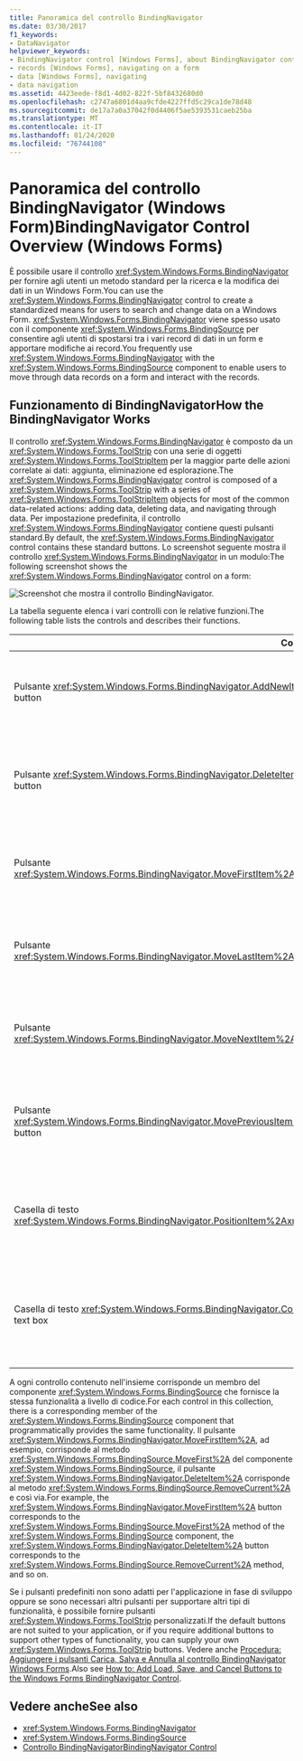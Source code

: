 ```yaml
---
title: Panoramica del controllo BindingNavigator
ms.date: 03/30/2017
f1_keywords:
- DataNavigator
helpviewer_keywords:
- BindingNavigator control [Windows Forms], about BindingNavigator control
- records [Windows Forms], navigating on a form
- data [Windows Forms], navigating
- data navigation
ms.assetid: 4423eede-f8d1-4d02-822f-5bf8432680d0
ms.openlocfilehash: c2747a6801d4aa9cfde4227ffd5c29ca1de78d48
ms.sourcegitcommit: de17a7a0a37042f0d4406f5ae5393531caeb25ba
ms.translationtype: MT
ms.contentlocale: it-IT
ms.lasthandoff: 01/24/2020
ms.locfileid: "76744108"
---
```

# <a name="bindingnavigator-control-overview-windows-forms"></a><span data-ttu-id="9728e-102">Panoramica del controllo BindingNavigator (Windows Form)</span><span class="sxs-lookup"><span data-stu-id="9728e-102">BindingNavigator Control Overview (Windows Forms)</span></span>
<span data-ttu-id="9728e-103">È possibile usare il controllo <xref:System.Windows.Forms.BindingNavigator> per fornire agli utenti un metodo standard per la ricerca e la modifica dei dati in un Windows Form.</span><span class="sxs-lookup"><span data-stu-id="9728e-103">You can use the <xref:System.Windows.Forms.BindingNavigator> control to create a standardized means for users to search and change data on a Windows Form.</span></span> <span data-ttu-id="9728e-104"><xref:System.Windows.Forms.BindingNavigator> viene spesso usato con il componente <xref:System.Windows.Forms.BindingSource> per consentire agli utenti di spostarsi tra i vari record di dati in un form e apportare modifiche ai record.</span><span class="sxs-lookup"><span data-stu-id="9728e-104">You frequently use <xref:System.Windows.Forms.BindingNavigator> with the <xref:System.Windows.Forms.BindingSource> component to enable users to move through data records on a form and interact with the records.</span></span>  
  
## <a name="how-the-bindingnavigator-works"></a><span data-ttu-id="9728e-105">Funzionamento di BindingNavigator</span><span class="sxs-lookup"><span data-stu-id="9728e-105">How the BindingNavigator Works</span></span>  

 <span data-ttu-id="9728e-106">Il controllo <xref:System.Windows.Forms.BindingNavigator> è composto da un <xref:System.Windows.Forms.ToolStrip> con una serie di oggetti <xref:System.Windows.Forms.ToolStripItem> per la maggior parte delle azioni correlate ai dati: aggiunta, eliminazione ed esplorazione.</span><span class="sxs-lookup"><span data-stu-id="9728e-106">The <xref:System.Windows.Forms.BindingNavigator> control is composed of a <xref:System.Windows.Forms.ToolStrip> with a series of <xref:System.Windows.Forms.ToolStripItem> objects for most of the common data-related actions: adding data, deleting data, and navigating through data.</span></span> <span data-ttu-id="9728e-107">Per impostazione predefinita, il controllo <xref:System.Windows.Forms.BindingNavigator> contiene questi pulsanti standard.</span><span class="sxs-lookup"><span data-stu-id="9728e-107">By default, the <xref:System.Windows.Forms.BindingNavigator> control contains these standard buttons.</span></span> <span data-ttu-id="9728e-108">Lo screenshot seguente mostra il controllo <xref:System.Windows.Forms.BindingNavigator> in un modulo:</span><span class="sxs-lookup"><span data-stu-id="9728e-108">The following screenshot shows the <xref:System.Windows.Forms.BindingNavigator> control on a form:</span></span>
  
 ![Screenshot che mostra il controllo BindingNavigator.](./media/bindingnavigator-control-overview-windows-forms/bindingnavigator-control-form.gif)  
  
 <span data-ttu-id="9728e-110">La tabella seguente elenca i vari controlli con le relative funzioni.</span><span class="sxs-lookup"><span data-stu-id="9728e-110">The following table lists the controls and describes their functions.</span></span>  
  
|<span data-ttu-id="9728e-111">Control</span><span class="sxs-lookup"><span data-stu-id="9728e-111">Control</span></span>|<span data-ttu-id="9728e-112">Funzione</span><span class="sxs-lookup"><span data-stu-id="9728e-112">Function</span></span>|  
|-------------|--------------|  
|<span data-ttu-id="9728e-113">Pulsante <xref:System.Windows.Forms.BindingNavigator.AddNewItem%2A></span><span class="sxs-lookup"><span data-stu-id="9728e-113"><xref:System.Windows.Forms.BindingNavigator.AddNewItem%2A> button</span></span>|<span data-ttu-id="9728e-114">Inserisce una nuova riga nell'origine dati sottostante.</span><span class="sxs-lookup"><span data-stu-id="9728e-114">Inserts a new row into the underlying data source.</span></span>|  
|<span data-ttu-id="9728e-115">Pulsante <xref:System.Windows.Forms.BindingNavigator.DeleteItem%2A></span><span class="sxs-lookup"><span data-stu-id="9728e-115"><xref:System.Windows.Forms.BindingNavigator.DeleteItem%2A> button</span></span>|<span data-ttu-id="9728e-116">Elimina la riga corrente dall'origine dati sottostante.</span><span class="sxs-lookup"><span data-stu-id="9728e-116">Deletes the current row from the underlying data source.</span></span>|  
|<span data-ttu-id="9728e-117">Pulsante <xref:System.Windows.Forms.BindingNavigator.MoveFirstItem%2A></span><span class="sxs-lookup"><span data-stu-id="9728e-117"><xref:System.Windows.Forms.BindingNavigator.MoveFirstItem%2A> button</span></span>|<span data-ttu-id="9728e-118">Passa al primo elemento nell'origine dati sottostante.</span><span class="sxs-lookup"><span data-stu-id="9728e-118">Moves to the first item in the underlying data source.</span></span>|  
|<span data-ttu-id="9728e-119">Pulsante <xref:System.Windows.Forms.BindingNavigator.MoveLastItem%2A></span><span class="sxs-lookup"><span data-stu-id="9728e-119"><xref:System.Windows.Forms.BindingNavigator.MoveLastItem%2A> button</span></span>|<span data-ttu-id="9728e-120">Passa all'ultimo elemento nell'origine dati sottostante.</span><span class="sxs-lookup"><span data-stu-id="9728e-120">Moves to the last item in the underlying data source.</span></span>|  
|<span data-ttu-id="9728e-121">Pulsante <xref:System.Windows.Forms.BindingNavigator.MoveNextItem%2A></span><span class="sxs-lookup"><span data-stu-id="9728e-121"><xref:System.Windows.Forms.BindingNavigator.MoveNextItem%2A> button</span></span>|<span data-ttu-id="9728e-122">Passa all'elemento successivo nell'origine dati sottostante.</span><span class="sxs-lookup"><span data-stu-id="9728e-122">Moves to the next item in the underlying data source.</span></span>|  
|<span data-ttu-id="9728e-123">Pulsante <xref:System.Windows.Forms.BindingNavigator.MovePreviousItem%2A></span><span class="sxs-lookup"><span data-stu-id="9728e-123"><xref:System.Windows.Forms.BindingNavigator.MovePreviousItem%2A> button</span></span>|<span data-ttu-id="9728e-124">Passa all'elemento precedente nell'origine dati sottostante.</span><span class="sxs-lookup"><span data-stu-id="9728e-124">Moves to the previous item in the underlying data source.</span></span>|  
|<span data-ttu-id="9728e-125">Casella di testo <xref:System.Windows.Forms.BindingNavigator.PositionItem%2A></span><span class="sxs-lookup"><span data-stu-id="9728e-125"><xref:System.Windows.Forms.BindingNavigator.PositionItem%2A> text box</span></span>|<span data-ttu-id="9728e-126">Restituisce la posizione corrente nell'origine dati sottostante.</span><span class="sxs-lookup"><span data-stu-id="9728e-126">Returns the current position within the underlying data source.</span></span>|  
|<span data-ttu-id="9728e-127">Casella di testo <xref:System.Windows.Forms.BindingNavigator.CountItem%2A></span><span class="sxs-lookup"><span data-stu-id="9728e-127"><xref:System.Windows.Forms.BindingNavigator.CountItem%2A> text box</span></span>|<span data-ttu-id="9728e-128">Restituisce il numero totale di elementi nell'origine dati sottostante.</span><span class="sxs-lookup"><span data-stu-id="9728e-128">Returns the total number of items in the underlying data source.</span></span>|  
  
 <span data-ttu-id="9728e-129">A ogni controllo contenuto nell'insieme corrisponde un membro del componente <xref:System.Windows.Forms.BindingSource> che fornisce la stessa funzionalità a livello di codice.</span><span class="sxs-lookup"><span data-stu-id="9728e-129">For each control in this collection, there is a corresponding member of the <xref:System.Windows.Forms.BindingSource> component that programmatically provides the same functionality.</span></span> <span data-ttu-id="9728e-130">Il pulsante <xref:System.Windows.Forms.BindingNavigator.MoveFirstItem%2A>, ad esempio, corrisponde al metodo <xref:System.Windows.Forms.BindingSource.MoveFirst%2A> del componente <xref:System.Windows.Forms.BindingSource>, il pulsante <xref:System.Windows.Forms.BindingNavigator.DeleteItem%2A> corrisponde al metodo <xref:System.Windows.Forms.BindingSource.RemoveCurrent%2A> e così via.</span><span class="sxs-lookup"><span data-stu-id="9728e-130">For example, the <xref:System.Windows.Forms.BindingNavigator.MoveFirstItem%2A> button corresponds to the <xref:System.Windows.Forms.BindingSource.MoveFirst%2A> method of the <xref:System.Windows.Forms.BindingSource> component, the <xref:System.Windows.Forms.BindingNavigator.DeleteItem%2A> button corresponds to the <xref:System.Windows.Forms.BindingSource.RemoveCurrent%2A> method, and so on.</span></span>  
  
 <span data-ttu-id="9728e-131">Se i pulsanti predefiniti non sono adatti per l'applicazione in fase di sviluppo oppure se sono necessari altri pulsanti per supportare altri tipi di funzionalità, è possibile fornire pulsanti <xref:System.Windows.Forms.ToolStrip> personalizzati.</span><span class="sxs-lookup"><span data-stu-id="9728e-131">If the default buttons are not suited to your application, or if you require additional buttons to support other types of functionality, you can supply your own <xref:System.Windows.Forms.ToolStrip> buttons.</span></span> <span data-ttu-id="9728e-132">Vedere anche [Procedura: Aggiungere i pulsanti Carica, Salva e Annulla al controllo BindingNavigator Windows Forms](load-save-and-cancel-bindingnavigator.md).</span><span class="sxs-lookup"><span data-stu-id="9728e-132">Also see [How to: Add Load, Save, and Cancel Buttons to the Windows Forms BindingNavigator Control](load-save-and-cancel-bindingnavigator.md).</span></span>  
  
## <a name="see-also"></a><span data-ttu-id="9728e-133">Vedere anche</span><span class="sxs-lookup"><span data-stu-id="9728e-133">See also</span></span>

- <xref:System.Windows.Forms.BindingNavigator>
- <xref:System.Windows.Forms.BindingSource>
- [<span data-ttu-id="9728e-134">Controllo BindingNavigator</span><span class="sxs-lookup"><span data-stu-id="9728e-134">BindingNavigator Control</span></span>](bindingnavigator-control-windows-forms.md)
